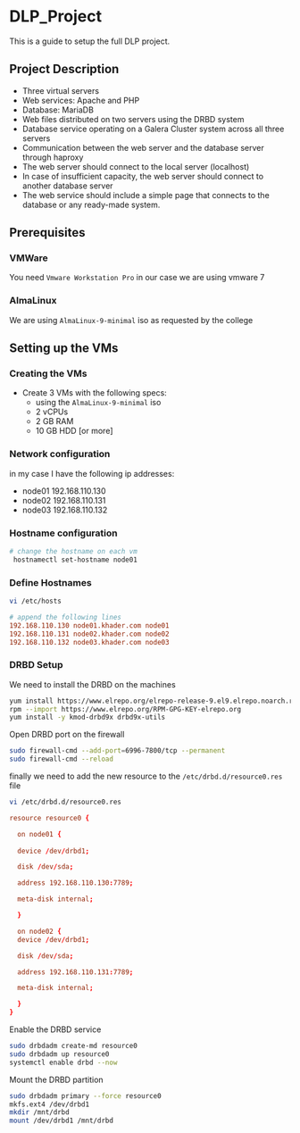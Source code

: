 # DLP_Project

This is a guide to setup the full DLP project.

## Project Description

- Three virtual servers
- Web services: Apache and PHP
- Database: MariaDB
- Web files distributed on two servers using the DRBD system
- Database service operating on a Galera Cluster system across all three servers
- Communication between the web server and the database server through haproxy
- The web server should connect to the local server (localhost)
- In case of insufficient capacity, the web server should connect to another database server
- The web service should include a simple page that connects to the database or any ready-made system.

## Prerequisites

### VMWare

You need `Vmware Workstation Pro` in our case we are using vmware 7

### AlmaLinux

We are using `AlmaLinux-9-minimal` iso as requested by the college

## Setting up the VMs

### Creating the VMs

- Create 3 VMs with the following specs:
  - using the `AlmaLinux-9-minimal` iso
  - 2 vCPUs
  - 2 GB RAM
  - 10 GB HDD [or more]

### Network configuration
in my case I have the following ip addresses:
- node01 192.168.110.130
- node02 192.168.110.131
- node03 192.168.110.132

### Hostname configuration

```bash
# change the hostname on each vm
 hostnamectl set-hostname node01
```

### Define Hostnames

```bash
vi /etc/hosts
```

```conf
# append the following lines
192.168.110.130 node01.khader.com node01
192.168.110.131 node02.khader.com node02
192.168.110.132 node03.khader.com node03
```


### DRBD Setup

We need to install the DRBD on the machines

```bash
yum install https://www.elrepo.org/elrepo-release-9.el9.elrepo.noarch.rpm
rpm --import https://www.elrepo.org/RPM-GPG-KEY-elrepo.org
yum install -y kmod-drbd9x drbd9x-utils
```

Open DRBD port on the firewall

```bash
sudo firewall-cmd --add-port=6996-7800/tcp --permanent
sudo firewall-cmd --reload
```

finally we need to add the new resource to the `/etc/drbd.d/resource0.res` file

```bash
vi /etc/drbd.d/resource0.res
```

```conf
resource resource0 {

  on node01 {
  
  device /dev/drbd1;

  disk /dev/sda;

  address 192.168.110.130:7789;

  meta-disk internal;

  }

  on node02 {
  device /dev/drbd1;

  disk /dev/sda;

  address 192.168.110.131:7789;

  meta-disk internal;

  }
}
```
Enable the DRBD service

```bash
sudo drbdadm create-md resource0
sudo drbdadm up resource0
systemctl enable drbd --now
```
Mount the DRBD partition

```bash
sudo drbdadm primary --force resource0
mkfs.ext4 /dev/drbd1
mkdir /mnt/drbd
mount /dev/drbd1 /mnt/drbd
```
